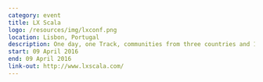```yaml
---
category: event
title: LX Scala
logo: /resources/img/lxconf.png
location: Lisbon, Portugal
description: One day, one Track, communities from three countries and 12 international speakers discussing the present and future trends in Scala.
start: 09 April 2016
end: 09 April 2016
link-out: http://www.lxscala.com/
---
```

